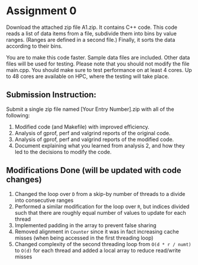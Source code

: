 # Assignment 0
Download the attached zip file A1.zip. It contains C++ code. This code reads a list of data items from a file, subdivide them into bins by value ranges. (Ranges are defined in a second file.) Finally, it sorts the data according to their bins.

You are to make this code faster. Sample data files are included. Other data files will be used for testing. Please note that you should not modify the file main.cpp. You should make sure to test performance on at least 4 cores. Up to 48 cores are available on HPC, where the testing will take place.

## Submission Instruction:
Submit a single zip file named [Your Entry Number].zip with all of the following:

1. Modified code (and Makefile) with improved efficiency.
1. Analysis of gprof, perf and valgrind reports of the original code.
1. Analysis of gprof, perf and valgrind reports of the modified code.
1. Document explaining what you learned from analysis 2, and how they led to the decisions to modify the code.

## Modifications Done (will be updated with code changes)
1. Changed the loop over `D` from a skip-by number of threads to a divide into consecutive ranges
1. Performed a similar modification for the loop over `R`, but indices divided such that there are roughly equal number of values to update for each thread
1. Implemented padding in the array to prevent false sharing
1. Removed alignment in `Counter` since it was in fact increasing cache misses (when being accessed in the first threading loop)
1. Changed complexity of the second threading loop from `O(d * r / numt)` to `O(d)` for each thread and added a local array to reduce read/write misses
